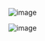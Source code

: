 ![image](https://github.com/user-attachments/assets/9dadf768-d6b4-458e-8489-ac3d0a54aa46)

![image](https://github.com/user-attachments/assets/9a3d6bb8-ae5e-46e4-9084-f5ab01d75cb5)
